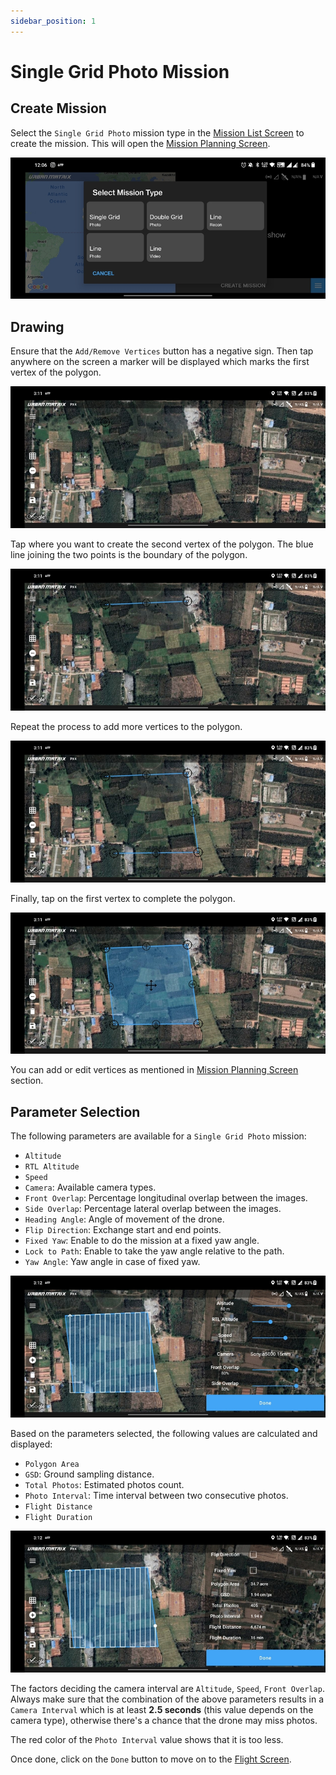 ```yaml
---
sidebar_position: 1
---
```


# Single Grid Photo Mission

## Create Mission

Select the `Single Grid Photo` mission type in the [Mission List Screen](../overview/mission-list-screen.md) to create
the mission. This will open the [Mission Planning Screen](../overview/mission-planning-screen.md).

![Create](img/single-grid-photo-create.jpg)

## Drawing

Ensure that the `Add/Remove Vertices` button has a negative sign. Then tap anywhere on the screen a marker will be
displayed which marks the first vertex of the polygon.

![Polygon 1](img/single-grid-photo-polygon-1.jpg)

Tap where you want to create the second vertex of the polygon. The blue line joining the two points is the boundary of
the polygon.

![Polygon 2](img/single-grid-photo-polygon-2.jpg)

Repeat the process to add more vertices to the polygon.

![Polygon 3](img/single-grid-photo-polygon-3.jpg)

Finally, tap on the first vertex to complete the polygon.

![Polygon 4](img/single-grid-photo-polygon-4.jpg)

You can add or edit vertices as mentioned in [Mission Planning Screen](../overview/mission-list-screen.md) section.

## Parameter Selection

The following parameters are available for a `Single Grid Photo` mission:

- `Altitude`
- `RTL Altitude`
- `Speed`
- `Camera`: Available camera types.
- `Front Overlap`: Percentage longitudinal overlap between the images.
- `Side Overlap`: Percentage lateral overlap between the images.
- `Heading Angle`: Angle of movement of the drone.
- `Flip Direction`: Exchange start and end points.
- `Fixed Yaw`: Enable to do the mission at a fixed yaw angle.
- `Lock to Path`: Enable to take the yaw angle relative to the path.
- `Yaw Angle`: Yaw angle in case of fixed yaw.

![Parameters](img/single-grid-photo-params.jpg)

Based on the parameters selected, the following values are calculated and displayed:

- `Polygon Area`
- `GSD`: Ground sampling distance.
- `Total Photos`: Estimated photos count.
- `Photo Interval`: Time interval between two consecutive photos.
- `Flight Distance`
- `Flight Duration`

![Data](img/single-grid-photo-data.jpg)

The factors deciding the camera interval are `Altitude`, `Speed`, `Front Overlap`. Always make sure that the combination
of the above parameters results in a `Camera Interval` which is at least **2.5 seconds** (this value depends on the
camera type), otherwise there's a chance that the drone may miss photos.

The red color of the `Photo Interval` value shows that it is too less.

Once done, click on the `Done` button to move on to the [Flight Screen](../overview/flight-screen.md).
